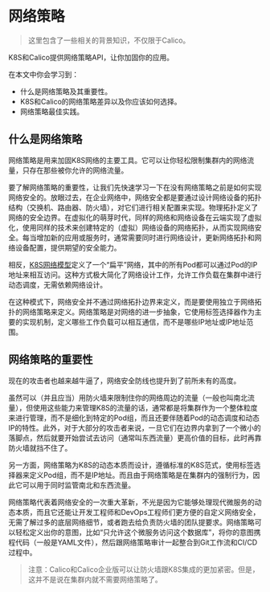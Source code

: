 # 网络策略

> 这里包含了一些相关的背景知识，不仅限于Calico。

K8S和Calico提供网络策略API，让你加固你的应用。

在本文中你会学习到：

- 什么是网络策略及其重要性。
- K8S和Calico的网络策略差异以及你应该如何选择。
- 网络策略最佳实践。

## 什么是网络策略

网络策略是用来加固K8S网络的主要工具。它可以让你轻松限制集群内的网络流量，只存在那些被你允许的网络流量。

要了解网络策略的重要性，让我们先快速学习一下在没有网络策略之前是如何实现网络安全的。放眼过去，在企业网络中，网络安全都是要通过设计网络设备的拓扑结构（交换机、路由器、防火墙），对它们进行相关配置来实现。物理拓扑定义了网络的安全边界。在虚拟化的萌芽时代，同样的网络和网络设备在云端实现了虚拟化，使用同样的技术来创建特定的（虚拟）网络设备的网络拓扑，从而实现网络安全。每当增加新的应用或服务时，通常需要同时进行网络设计，更新网络拓扑和网络设备配置，提供期望的安全能力。

相反，[K8S网络模型](03K8S网络.md)定义了一个“扁平”网络，其中的所有Pod都可以通过Pod的IP地址来相互访问。这种方式极大简化了网络设计工作，允许工作负载在集群中进行动态调度，无需依赖网络设计。

在这种模式下，网络安全并不通过网络拓扑边界来定义，而是要使用独立于网络拓扑的网络策略来定义。网络策略是对网络的进一步抽象，它使用标签选择器作为主要的实现机制，定义哪些工作负载可以相互通信，而不是哪些IP地址或IP地址范围。

## 网络策略的重要性

现在的攻击者也越来越牛逼了，网络安全防线也提升到了前所未有的高度。

虽然可以（并且应当）用防火墙来限制住你的网络周边的流量（一般也叫南北流量），但使用这些能力来管理K8S的流量的话，通常都是将集群作为一个整体粒度来进行管理，而不是细化到特定的Pod组，而且还要伴随着Pod的动态调度和动态IP的特性。此外，对于大部分的攻击者来说，一旦它们在边界内拿到了一个微小的落脚点，然后就要开始尝试去访问（通常叫东西流量）更高价值的目标，此时再靠防火墙就挡不住了。

另一方面，网络策略为K8S的动态本质而设计，遵循标准的K8S范式，使用标签选择器来定义Pod组，而不是IP地址。而且由于网络策略是在集群内的强制行为，因此它可以用于同时监管南北和东西流量。

网络策略代表着网络安全的一次重大革新，不光是因为它能够处理现代微服务的动态本质，而且它还能让开发工程师和DevOps工程师们更方便的自定义网络安全，无需了解过多的底层网络细节，或者跑去给负责防火墙的团队提要求。网络策略可以轻松定义出你的意图，比如“只允许这个微服务访问这个数据库”，将你的意图携程代码（一般是YAML文件），然后跟网络策略审计一起整合到Git工作流和CI/CD过程中。

> 注意：Calico和Calico企业版可以让防火墙跟K8S集成的更加紧密。但是，这并不是说在集群内就不需要网络策略了。